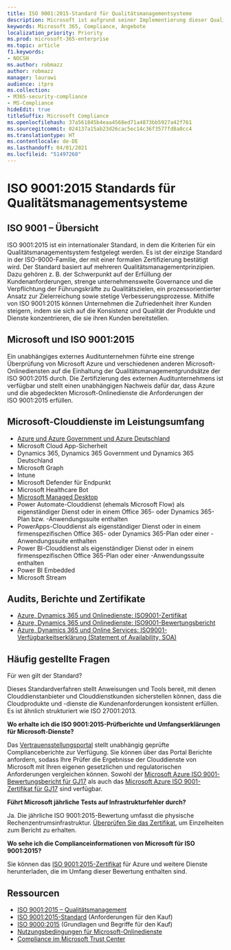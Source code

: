 ```yaml
---
title: ISO 9001:2015-Standard für Qualitätsmanagementsysteme
description: Microsoft ist aufgrund seiner Implementierung dieser Qualitätsmanagementstandards zertifiziert.
keywords: Microsoft 365, Compliance, Angebote
localization_priority: Priority
ms.prod: microsoft-365-enterprise
ms.topic: article
f1.keywords:
- NOCSH
ms.author: robmazz
author: robmazz
manager: laurawi
audience: itpro
ms.collection:
- M365-security-compliance
- MS-Compliance
hideEdit: true
titleSuffix: Microsoft Compliance
ms.openlocfilehash: 37a561845b4eaa4568ed71a4873bb5927a42f761
ms.sourcegitcommit: 024137a15ab23d26cac5ec14c36f3577fd8a0cc4
ms.translationtype: HT
ms.contentlocale: de-DE
ms.lasthandoff: 04/01/2021
ms.locfileid: "51497268"
---
```

# <a name="iso-90012015-quality-management-systems-standards"></a>ISO 9001:2015 Standards für Qualitätsmanagementsysteme

## <a name="iso-9001-overview"></a>ISO 9001 – Übersicht

ISO 9001:2015 ist ein internationaler Standard, in dem die Kriterien für ein Qualitätsmanagementsystem festgelegt werden. Es ist der einzige Standard in der ISO-9000-Familie, der mit einer formalen Zertifizierung bestätigt wird. Der Standard basiert auf mehreren Qualitätsmanagementprinzipien. Dazu gehören z. B. der Schwerpunkt auf der Erfüllung der Kundenanforderungen, strenge unternehmensweite Governance und die Verpflichtung der Führungskräfte zu Qualitätszielen, ein prozessorientierter Ansatz zur Zielerreichung sowie stetige Verbesserungsprozesse. Mithilfe von ISO 9001:2015 können Unternehmen die Zufriedenheit ihrer Kunden steigern, indem sie sich auf die Konsistenz und Qualität der Produkte und Dienste konzentrieren, die sie ihren Kunden bereitstellen.

## <a name="microsoft-and-iso-90012015"></a>Microsoft und ISO 9001:2015

Ein unabhängiges externes Auditunternehmen führte eine strenge Überprüfung von Microsoft Azure und verschiedenen anderen Microsoft-Onlinediensten auf die Einhaltung der Qualitätsmanagementgrundsätze der ISO 9001:2015 durch. Die Zertifizierung des externen Auditunternehmens ist verfügbar und stellt einen unabhängigen Nachweis dafür dar, dass Azure und die abgedeckten Microsoft-Onlinedienste die Anforderungen der ISO 9001:2015 erfüllen.

## <a name="microsoft-in-scope-cloud-services"></a>Microsoft-Clouddienste im Leistungsumfang

- [Azure und Azure Government und Azure Deutschland](https://aka.ms/AzureCompliance)
- Microsoft Cloud App-Sicherheit
- Dynamics 365, Dynamics 365 Government und Dynamics 365 Deutschland
- Microsoft Graph
- Intune
- Microsoft Defender für Endpunkt
- Microsoft Healthcare Bot
- [Microsoft Managed Desktop](/microsoft-365/managed-desktop/intro/compliance)
- Power Automate-Clouddienst (ehemals Microsoft Flow) als eigenständiger Dienst oder in einem Office 365- oder Dynamics 365-Plan bzw. -Anwendungssuite enthalten
- PowerApps-Clouddienst als eigenständiger Dienst oder in einem firmenspezifischen Office 365- oder Dynamics 365-Plan oder einer -Anwendungssuite enthalten
- Power BI-Clouddienst als eigenständiger Dienst oder in einem firmenspezifischen Office 365-Plan oder einer -Anwendungssuite enthalten
- Power BI Embedded
- Microsoft Stream

## <a name="audits-reports-and-certificates"></a>Audits, Berichte und Zertifikate

- [Azure, Dynamics 365 und Onlinedienste: ISO9001-Zertifikat](https://aka.ms/azureiso9001cert)
- [Azure, Dynamics 365 und Onlinedienste: ISO9001-Bewertungsbericht](https://aka.ms/azureiso9001report)
- [Azure, Dynamics 365 und Online Services: ISO9001-Verfügbarkeitserklärung (Statement of Availability, SOA)](https://aka.ms/azureiso9001soa)

## <a name="frequently-asked-questions"></a>Häufig gestellte Fragen

Für wen gilt der Standard?

Dieses Standardverfahren stellt Anweisungen und Tools bereit, mit denen Clouddienstanbieter und Clouddienstkunden sicherstellen können, dass die Cloudprodukte und -dienste die Kundenanforderungen konsistent erfüllen. Es ist ähnlich strukturiert wie ISO 27001:2013.

**Wo erhalte ich die ISO 9001:2015-Prüfberichte und Umfangserklärungen für Microsoft-Dienste?**

Das [Vertrauensstellungsportal](/microsoft-365/compliance/get-started-with-service-trust-portal) stellt unabhängig geprüfte Complianceberichte zur Verfügung. Sie können über das Portal Berichte anfordern, sodass Ihre Prüfer die Ergebnisse der Clouddienste von Microsoft mit Ihren eigenen gesetzlichen und regulatorischen Anforderungen vergleichen können. Sowohl der [Microsoft Azure ISO 9001-Bewertungsbericht für GJ17](https://www.microsoft.com/?ref=aka) als auch das [Microsoft Azure ISO 9001-Zertifikat für GJ17](https://www.microsoft.com/?ref=aka) sind verfügbar.

**Führt Microsoft jährliche Tests auf Infrastrukturfehler durch?**

Ja. Die jährliche ISO 9001:2015-Bewertung umfasst die physische Rechenzentrumsinfrastruktur. [Überprüfen Sie das Zertifikat](https://www.microsoft.com/?ref=aka), um Einzelheiten zum Bericht zu erhalten.

**Wo sehe ich die Complianceinformationen von Microsoft für ISO 9001:2015?**

Sie können das [ISO 9001:2015-Zertifikat](https://www.microsoft.com/?ref=aka) für Azure und weitere Dienste herunterladen, die im Umfang dieser Bewertung enthalten sind.

## <a name="resources"></a>Ressourcen

- [ISO 9001:2015 – Qualitätsmanagement](https://www.iso.org/iso-9001-quality-management.html) 
- [ISO 9001:2015-Standard](https://www.iso.org/standard/62085.html) (Anforderungen für den Kauf)
- [ISO 9000:2015](https://www.iso.org/standard/45481.html) (Grundlagen und Begriffe für den Kauf)
- [Nutzungsbedingungen für Microsoft-Onlinedienste](https://aka.ms/Online-Services-Terms)
- [Compliance im Microsoft Trust Center](https://www.microsoft.com/trust-center/compliance/compliance-overview)
